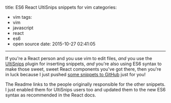 title: ES6 React UltiSnips snippets for vim
categories:
  - vim
tags:
  - vim
  - javascript
  - react
  - es6
  - open source
date: 2015-10-27 02:41:05
---


If you're a React person and you use vim to edit files, *and* you use the [UltiSnips](https://github.com/SirVer/ultisnips) plugin for inserting snippets, *and* you're also using ES6 syntax to make those sweet, sweet React components you've got there, then you're in luck because I just pushed [some snippets to GitHub](https://github.com/greg-js/vim-react-es6-snippets) just for you!

The Readme links to the people originally responsible for the other snippets. I just enabled them for UltiSnips users too and updated them to the new ES6 syntax as recommended in the React docs.
